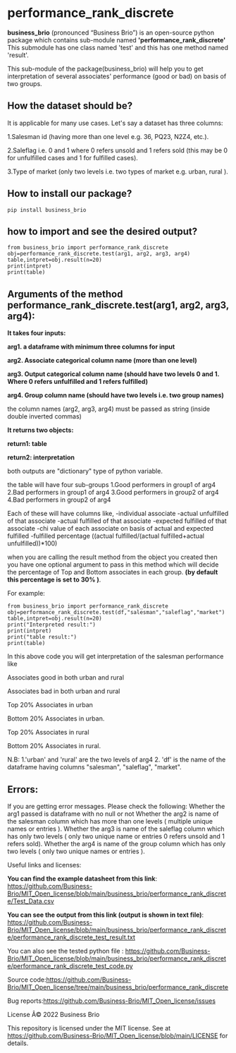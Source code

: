 # performance_rank_discrete
**business_brio** (pronounced “Business Brio”) is an open-source python package which contains sub-module named **'performance_rank_discrete'**
This submodule has one class named 'test' and this has one method named 'result'.

This sub-module of the package(business_brio) will help you to get interpretation of several associates' performance (good or bad) 
on basis of two groups.

## How the dataset should be?

It is applicable for many use cases.
Let's say a dataset has three columns:

 1.Salesman id (having more than one level e.g. 36, PQ23, N2Z4, etc.).
 
 2.Saleflag i.e. 0 and 1 where 0 refers unsold and 1 refers sold (this may be 0 for unfulfilled cases and 1 for fulfilled cases).
 
 3.Type of market (only two levels i.e. two types of market e.g. urban, rural ).


## How to install our package?

```
pip install business_brio
```

## how to import and see the desired output?
```
from business_brio import performance_rank_discrete
obj=performance_rank_discrete.test(arg1, arg2, arg3, arg4)
table,intpret=obj.result(n=20)
print(intpret)
print(table)
```
## Arguments of the method performance_rank_discrete.test(arg1, arg2, arg3, arg4):

**It takes four inputs:**

**arg1. a dataframe with minimum three columns for input**

**arg2. Associate categorical column name (more than one level)**

**arg3. Output categorical column name (should have two levels 0 and 1. Where 0 refers unfulfilled and 1 refers fulfilled)**

**arg4. Group column name (should have two levels i.e. two group names)**

the column names (arg2, arg3, arg4) must be passed as string (inside double inverted commas)

**It returns two objects:**

**return1: table**

**return2: interpretation**

both outputs are "dictionary" type of python variable.

the table will have four sub-groups 
1.Good performers in group1 of arg4
2.Bad performers in group1 of arg4
3.Good performers in group2 of arg4
4.Bad performers in group2 of arg4

Each of these will have columns like, 
-individual associate
-actual unfulfilled of that associate
-actual fulfilled of that associate
-expected fulfilled of that associate
-chi value of each associate on basis of actual and expected fulfilled
-fulfilled percentage ((actual fulfilled/(actual fulfilled+actual unfulfilled))*100)



when you are calling the result method from the object you created then you have one optional argument to pass in this method which will decide the percentage of Top and Bottom associates in each group. 
**(by default this percentage is set to 30% )**.

For example:
```
from business_brio import performance_rank_discrete
obj=performance_rank_discrete.test(df,"salesman","saleflag","market")
table,intpret=obj.result(n=20)
print("Interpreted result:")
print(intpret)
print("table result:")
print(table)
```
In this above code you will get interpretation of the salesman performance like 

Associates good in both urban and rural

Associates bad in both urban and rural

Top 20% Associates in urban

Bottom 20% Associates in urban.

Top 20% Associates in rural

Bottom 20% Associates in rural.

N.B: 1.'urban' and 'rural' are the two levels of arg4
     2. 'df' is the name of the dataframe having columns "salesman", "saleflag", "market".

   
## Errors:
 
 If you are getting error messages. Please check the following:
 Whether the arg1 passed is dataframe with no null or not
 Whether the arg2 is name of the salesman column which has more than one levels ( multiple unique names or entries ).
 Whether the arg3 is name of the saleflag column which has only two levels ( only two unique name or entries 0 refers unsold and 1 refers sold).
 Whether the arg4 is name of the group column which has only two levels ( only two unique names or entries ).



Useful links and licenses:

**You can find the example datasheet from this link**:
https://github.com/Business-Brio/MIT_Open_license/blob/main/business_brio/performance_rank_discrete/Test_Data.csv

**You can see the output from this link (output is shown in text file)**: 
https://github.com/Business-Brio/MIT_Open_license/blob/main/business_brio/performance_rank_discrete/performance_rank_discrete_test_result.txt
 
You can also see the tested python file : 
https://github.com/Business-Brio/MIT_Open_license/blob/main/business_brio/performance_rank_discrete/performance_rank_discrete_test_code.py

Source code:https://github.com/Business-Brio/MIT_Open_license/tree/main/business_brio/performance_rank_discrete

Bug reports:https://github.com/Business-Brio/MIT_Open_license/issues



License
Â© 2022 Business Brio

This repository is licensed under the MIT license. 
See at   https://github.com/Business-Brio/MIT_Open_license/blob/main/LICENSE   for details.


